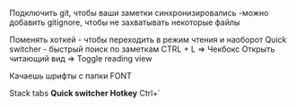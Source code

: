Подключить git, чтобы ваши заметки синхронизировались
-можно добавить gitignore, чтобы не захватывать некоторые файлы

Поменять хоткей - чтобы переходить в режим чтения и наоборот
Quick switcher - быстрый поиск по заметкам
СTRL + L => Чекбокс
Открыть читающий вид => Toggle reading view 

Качаешь шрифты с папки FONT

Stack tabs
**Quick switcher Hotkey** Сtrl+`






